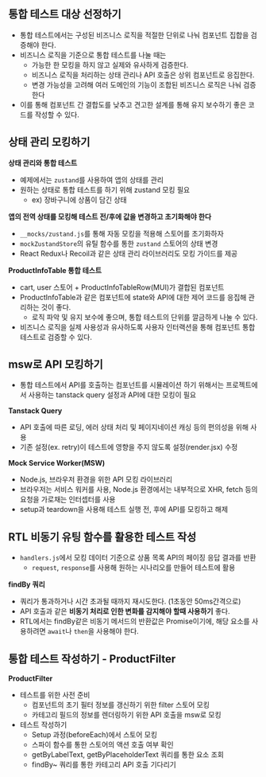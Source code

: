## 통합 테스트 대상 선정하기

- 통합 테스트에서는 구성된 비즈니스 로직을 적절한 단위로 나눠 컴포넌트 집합을 검증해야 한다.
- 비즈니스 로직을 기준으로 통합 테스트를 나눌 때는
  - 가능한 한 모킹을 하지 않고 실제와 유사하게 검증한다.
  - 비즈니스 로직을 처리하는 상태 관리나 API 호출은 상위 컴포넌트로 응집한다.
  - 변경 가능성을 고려해 여러 도메인의 기능이 조합된 비즈니스 로직은 나눠 검증한다
- 이를 통해 컴포넌트 간 결합도를 낮추고 견고한 설계를 통해 유지 보수하기 좋은 코드를 작성할 수 있다.

## 상태 관리 모킹하기

**상태 관리와 통합 테스트**

- 예제에서는 `zustand`를 사용하여 앱의 상태를 관리
- 원하는 상태로 통합 테스트를 하기 위해 zustand 모킹 필요
  - ex) 장바구니에 상품이 담긴 상태

**앱의 전역 상태를 모킹해 테스트 전/후에 값을 변경하고 초기화해야 한다**

- `__mocks/zustand.js`를 통해 자동 모킹을 적용해 스토어를 초기화하자
- `mockZustandStore`의 유틸 함수를 통한 `zustand` 스토어의 상태 변경
- React Redux나 Recoil과 같은 상태 관리 라이브러리도 모킹 가이드를 제공

**ProductInfoTable 통합 테스트**

- cart, user 스토어 + ProductInfoTableRow(MUI)가 결합된 컴포넌트
- ProductInfoTable과 같은 컴포넌트에 state와 API에 대한 제어 코드를 응집해 관리하는 것이 좋다.
  - 로직 파악 및 유지 보수에 좋으며, 통합 테스트의 단위를 깔금하게 나눌 수 있다.
- 비즈니스 로직을 실제 사용성과 유사하도록 사용자 인터랙션을 통해 컴포넌트 통합 테스트로 검증할 수 있다.

## msw로 API 모킹하기

- 통합 테스트에서 API를 호출하는 컴포넌트를 시뮬레이션 하기 위해서는 프로젝트에서 사용하는 tanstack query 설정과 API에 대한 모킹이 필요

**Tanstack Query**

- API 호출에 따른 로딩, 에러 상태 처리 및 페이지네이션 캐싱 등의 편의성을 위해 사용
- 기존 설정(ex. retry)이 테스트에 영향을 주지 않도록 설정(render.jsx) 수정

**Mock Service Worker(MSW)**

- Node.js, 브라우저 환경을 위한 API 모킹 라이브러리
- 브라우저는 서비스 워커를 사용, Node.js 환경에서는 내부적으로 XHR, fetch 등의 요청을 가로채는 인터셉터를 사용
- setup과 teardown을 사용해 테스트 실행 전, 후에 API를 모킹하고 해제

## RTL 비동기 유팅 함수를 활용한 테스트 작성

- `handlers.js`에서 모킹 데이터 기준으로 상품 목록 API의 페이징 응답 결과를 반환
  - `request`, `response`를 사용해 원하는 시나리오를 만들어 테스트에 활용

**findBy 쿼리**

- 쿼리가 통과하거나 시간 초과될 때까지 재시도한다. (1초동안 50ms간격으로)
- API 호출과 같은 **비동기 처리로 인한 변화를 감지해야 할때 사용하기** 좋다.
- RTL에서는 findBy같은 비동기 메서드의 반환값은 Promise이기에, 해당 요소를 사용하려면 `await`나 `then`을 사용해야 한다.

## 통합 테스트 작성하기 - ProductFilter

**ProductFilter**

- 테스트를 위한 사전 준비
  - 컴포넌트의 초기 필터 정보를 갱신하기 위한 filter 스토어 모킹
  - 카테고리 필드의 정보를 렌더링하기 위한 API 호출을 msw로 모킹
- 테스트 작성하기
  - Setup 과정(beforeEach)에서 스토어 모킹
  - 스파이 함수를 통한 스토어의 액션 호출 여부 확인
  - getByLabelText, getByPlaceholderText 쿼리를 통한 요소 조회
  - findBy~ 쿼리를 통한 카테고리 API 호출 기다리기
